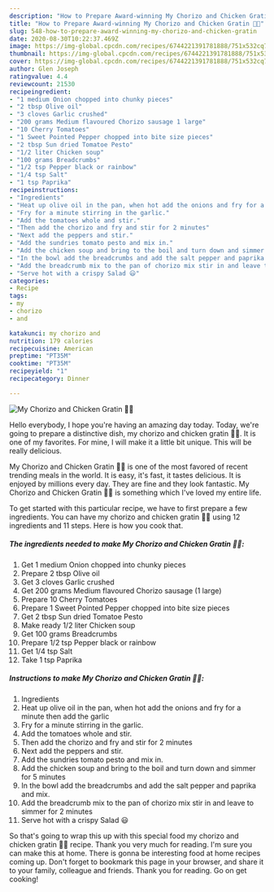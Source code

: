 ```yaml
---
description: "How to Prepare Award-winning My Chorizo and Chicken Gratin 💜💚"
title: "How to Prepare Award-winning My Chorizo and Chicken Gratin 💜💚"
slug: 548-how-to-prepare-award-winning-my-chorizo-and-chicken-gratin
date: 2020-08-30T10:22:37.469Z
image: https://img-global.cpcdn.com/recipes/6744221391781888/751x532cq70/my-chorizo-and-chicken-gratin-💜💚-recipe-main-photo.jpg
thumbnail: https://img-global.cpcdn.com/recipes/6744221391781888/751x532cq70/my-chorizo-and-chicken-gratin-💜💚-recipe-main-photo.jpg
cover: https://img-global.cpcdn.com/recipes/6744221391781888/751x532cq70/my-chorizo-and-chicken-gratin-💜💚-recipe-main-photo.jpg
author: Glen Joseph
ratingvalue: 4.4
reviewcount: 21530
recipeingredient:
- "1 medium Onion chopped into chunky pieces"
- "2 tbsp Olive oil"
- "3 cloves Garlic crushed"
- "200 grams Medium flavoured Chorizo sausage 1 large"
- "10 Cherry Tomatoes"
- "1 Sweet Pointed Pepper chopped into bite size pieces"
- "2 tbsp Sun dried Tomatoe Pesto"
- "1/2 liter Chicken soup"
- "100 grams Breadcrumbs"
- "1/2 tsp Pepper black or rainbow"
- "1/4 tsp Salt"
- "1 tsp Paprika"
recipeinstructions:
- "Ingredients"
- "Heat up olive oil in the pan, when hot add the onions and fry for a minute then add the garlic"
- "Fry for a minute stirring in the garlic."
- "Add the tomatoes whole and stir."
- "Then add the chorizo and fry and stir for 2 minutes"
- "Next add the peppers and stir."
- "Add the sundries tomato pesto and mix in."
- "Add the chicken soup and bring to the boil and turn down and simmer for 5 minutes"
- "In the bowl add the breadcrumbs and add the salt pepper and paprika and mix."
- "Add the breadcrumb mix to the pan of chorizo mix stir in and leave to simmer for 2 minutes"
- "Serve hot with a crispy Salad 😃"
categories:
- Recipe
tags:
- my
- chorizo
- and

katakunci: my chorizo and 
nutrition: 179 calories
recipecuisine: American
preptime: "PT35M"
cooktime: "PT35M"
recipeyield: "1"
recipecategory: Dinner

---
```



![My Chorizo and Chicken Gratin 💜💚](https://img-global.cpcdn.com/recipes/6744221391781888/751x532cq70/my-chorizo-and-chicken-gratin-💜💚-recipe-main-photo.jpg)

Hello everybody, I hope you're having an amazing day today. Today, we're going to prepare a distinctive dish, my chorizo and chicken gratin 💜💚. It is one of my favorites. For mine, I will make it a little bit unique. This will be really delicious.



My Chorizo and Chicken Gratin 💜💚 is one of the most favored of recent trending meals in the world. It is easy, it's fast, it tastes delicious. It is enjoyed by millions every day. They are fine and they look fantastic. My Chorizo and Chicken Gratin 💜💚 is something which I've loved my entire life.


To get started with this particular recipe, we have to first prepare a few ingredients. You can have my chorizo and chicken gratin 💜💚 using 12 ingredients and 11 steps. Here is how you cook that.

<!--inarticleads1-->

##### The ingredients needed to make My Chorizo and Chicken Gratin 💜💚:

1. Get 1 medium Onion chopped into chunky pieces
1. Prepare 2 tbsp Olive oil
1. Get 3 cloves Garlic crushed
1. Get 200 grams Medium flavoured Chorizo sausage (1 large)
1. Prepare 10 Cherry Tomatoes
1. Prepare 1 Sweet Pointed Pepper chopped into bite size pieces
1. Get 2 tbsp Sun dried Tomatoe Pesto
1. Make ready 1/2 liter Chicken soup
1. Get 100 grams Breadcrumbs
1. Prepare 1/2 tsp Pepper black or rainbow
1. Get 1/4 tsp Salt
1. Take 1 tsp Paprika




<!--inarticleads2-->

##### Instructions to make My Chorizo and Chicken Gratin 💜💚:

1. Ingredients
1. Heat up olive oil in the pan, when hot add the onions and fry for a minute then add the garlic
1. Fry for a minute stirring in the garlic.
1. Add the tomatoes whole and stir.
1. Then add the chorizo and fry and stir for 2 minutes
1. Next add the peppers and stir.
1. Add the sundries tomato pesto and mix in.
1. Add the chicken soup and bring to the boil and turn down and simmer for 5 minutes
1. In the bowl add the breadcrumbs and add the salt pepper and paprika and mix.
1. Add the breadcrumb mix to the pan of chorizo mix stir in and leave to simmer for 2 minutes
1. Serve hot with a crispy Salad 😃




So that's going to wrap this up with this special food my chorizo and chicken gratin 💜💚 recipe. Thank you very much for reading. I'm sure you can make this at home. There is gonna be interesting food at home recipes coming up. Don't forget to bookmark this page in your browser, and share it to your family, colleague and friends. Thank you for reading. Go on get cooking!
